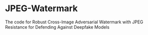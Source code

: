 # JPEG-Watermark
The code for Robust Cross-Image Adversarial Watermark with JPEG Resistance for Defending Against Deepfake Models
